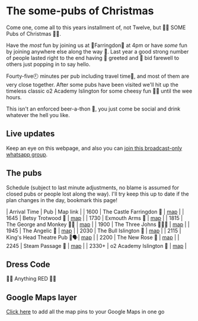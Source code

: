 # The some-pubs of Christmas

Come one, come all to this years installment of, not Twelve, but 🎅🎅 SOME Pubs of Christmas 🎄🎄.
 
Have the _most_ fun by joining us at 🚉Farringdon🚉 at 4pm or have _some_ fun by joining anywhere else along the way 🚏. Last year a good strong number of people lasted right to the end having 👋 greeted and 👋 bid farewell to others just popping in to say hello.
 
Fourty-five🕘 minutes per pub including travel time🚏, and most of them are very close together. After some pubs have been visited we'll hit up the timeless classic o2 Academy Islington for some cheesy fun 🕺💃 until the wee hours.

This isn't an enforced beer-a-thon 🍺, you just come be social and drink whatever the hell you like.

## Live updates

Keep an eye on this webpage, and also you can [join this broadcast-only whatsapp group](https://chat.whatsapp.com/BiYZNJ4iZNfF8eAdNjRzGQ).
 
## The pubs

Schedule (subject to last minute adjustments, no blame is assumed for closed pubs or people lost along the way). I'll try keep this up to date if the plan changes in the day, bookmark this page!

| Arrival Time | Pub | Map link |
| 1600 | The Castle Farringdon 🏰 | [map](https://goo.gl/maps/AEoyvTAqiswg5YBC9) |
| 1645 | Betsy Trotwood 💃 | [map](https://goo.gl/maps/kxDiyJELDL8Fj5Qw9) |
| 1730 | Exmouth Arms 💪 | [map](https://goo.gl/maps/qRnipBJZun7XZZsJ8) |
| 1815 | The George and Monkey 🤴🐒 | [map](https://goo.gl/maps/sGubPUh3QXedHRwX9) |
| 1900 | The Three Johns 👨👨👨 | [map](https://goo.gl/maps/kgKfWnVDFi6FXQdM7) |
| 1945 | The Angelic 👼 | [map](https://goo.gl/maps/kYXxbyyPKJbBz8Ud9) |
| 2030 | The Bull Islington 🐂 | [map](https://goo.gl/maps/HSd219ViwZXhBVCJ7) |
| 2115 | King's Head Theatre Pub 🤴🗣️| [map](https://goo.gl/maps/sa7WMs2zBxzHqnGC6) |
| 2200 | The New Rose 🌹 | [map](https://g.page/thenewrosen1?share) |
| 2245 | Steam Passage 🚂 | [map](https://goo.gl/maps/LREZYFx1EVxKxswc9) |
| 2330+ | o2 Academy Islington 🎼 | [map](https://goo.gl/maps/iXcGMQvcddeQM8ae8) |

## Dress Code

🎅🤶 Anything RED 🤶🎅

## Google Maps layer

[Click here](https://www.google.com/maps/d/u/0/edit?mid=1ezHFp2DtdPSRaW7eTfOY9w4ri9UUlw4P&ll=51.53054824351682%2C-0.10930892066414799&z=14) to add all the map pins to your Google Maps in one go
